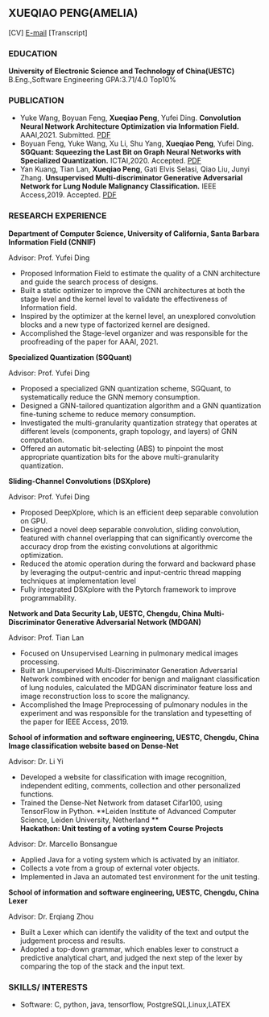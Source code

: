 ## XUEQIAO PENG(AMELIA)

[CV]  [E-mail](ameliapxq0131@gmail.com)
[Transcript]  

### EDUCATION
**University of Electronic Science and Technology of China(UESTC)**  
B.Eng.,Software Engineering                 GPA:3.71/4.0 Top10%  


### PUBLICATION  
- Yuke Wang, Boyuan Feng, **Xueqiao Peng**, Yufei Ding. 
  **Convolution Neural Network Architecture Optimization via Information Field.**
  AAAI,2021. Submitted. [PDF](https://arxiv.org/abs/2009.05236)
- Boyuan Feng, Yuke Wang, Xu Li, Shu Yang, **Xueqiao Peng**, Yufei Ding. 
  **SGQuant: Squeezing the Last Bit on Graph Neural Networks with Specialized Quantization.**
  ICTAI,2020. Accepted. [PDF](https://arxiv.org/abs/2007.05100)
- Yan Kuang, Tian Lan, **Xueqiao Peng**, Gati Elvis Selasi, Qiao Liu, Junyi Zhang. 
  **Unsupervised Multi-discriminator Generative Adversarial Network for Lung Nodule Malignancy Classification.**   IEEE Access,2019. Accepted. [PDF](https://ieeexplore.ieee.org/abstract/document/9066829)

### RESEARCH EXPERIENCE

**Department of Computer Science, University of California, Santa Barbara**
**Information Field (CNNIF)**

Advisor: Prof. Yufei Ding
*	Proposed Information Field to estimate the quality of a CNN architecture and guide the search process of designs.
*	Built a static optimizer to improve the CNN architectures at both the stage level and the kernel level to validate the effectiveness of Information field.
* Inspired by the optimizer at the kernel level, an unexplored convolution blocks and a new type of factorized kernel are designed.
*	Accomplished the Stage-level organizer and was responsible for the proofreading of the paper for AAAI, 2021.

**Specialized Quantization (SGQuant)**

Advisor: Prof. Yufei Ding
*	Proposed a specialized GNN quantization scheme, SGQuant, to systematically reduce the GNN memory consumption.
*	Designed a GNN-tailored quantization algorithm and a GNN quantization fine-tuning scheme to reduce memory consumption.
*	Investigated the multi-granularity quantization strategy that operates at different levels (components, graph topology, and layers) of GNN computation.
*	Offered an automatic bit-selecting (ABS) to pinpoint the most appropriate quantization bits for the above multi-granularity quantization.

**Sliding-Channel Convolutions (DSXplore)**

Advisor: Prof. Yufei Ding
*	Proposed DeepXplore, which is an efficient deep separable convolution on GPU.
*	Designed a novel deep separable convolution, sliding convolution, featured with channel overlapping that can significantly overcome the accuracy drop from the existing convolutions at algorithmic optimization.
*	Reduced the atomic operation during the forward and backward phase by leveraging the output-centric and input-centric thread mapping techniques at implementation level
*	Fully integrated DSXplore with the Pytorch framework to improve programmability.


**Network and Data Security Lab, UESTC, Chengdu, China**
**Multi-Discriminator Generative Adversarial Network (MDGAN)**

Advisor: Prof. Tian Lan
*	Focused on Unsupervised Learning in pulmonary medical images processing.
*	Built an Unsupervised Multi-Discriminator Generation Adversarial Network combined with encoder for benign and malignant classification of lung nodules, calculated the MDGAN discriminator feature loss and image reconstruction loss to score the malignancy.
*	Accomplished the Image Preprocessing of pulmonary nodules in the experiment and was responsible for the translation and typesetting of the paper for IEEE Access, 2019.


**School of information and software engineering, UESTC, Chengdu, China**
**Image classification website based on Dense-Net**

Advisor: Dr. Li Yi
* Developed a website for classification with image recognition, independent editing, comments, collection and other personalized functions.
*	Trained the Dense-Net Network from dataset Cifar100, using TensorFlow in Python.
                                                                                                                 **Leiden Institute of Advanced Computer Science, Leiden University, Netherland **                          
**Hackathon: Unit testing of a voting system**
**Course Projects**  

Advisor: Dr. Marcello Bonsangue
* Applied Java for a voting system which is activated by an initiator.
*	Collects a vote from a group of external voter objects.
*	Implemented in Java an automated test environment for the unit testing.

**School of information and software engineering, UESTC, Chengdu, China**
**Lexer**

Advisor: Dr. Erqiang Zhou
* Built a Lexer which can identify the validity of the text and output the judgement process and results.
*	Adopted a top-down grammar, which enables lexer to construct a predictive analytical chart, and judged the next step of the lexer by comparing the top of the stack and the input text.

### SKILLS/ INTERESTS  
- Software: C, python, java, tensorflow, PostgreSQL,Linux,LATEX 
  
